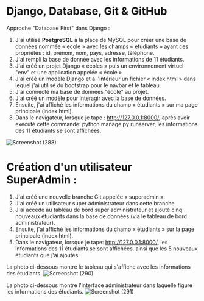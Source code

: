 # Django, Database, Git & GitHub
Approche "Database First" dans Django :
1.	J'ai utilisé **PostgreSQL** à la place de MySQL pour créer une base de données nommée « ecole » avec les champs « etudiants » ayant ces propriétés : id, prénom, nom, pays, adresse, téléphone.
2.	J'ai rempli la base de donnée avec les informations de 11 étudiants.
3.	J'ai créé un projet Django « écoles » puis un environnement virtuel "env" et une application appelée « école » 
4.	J'ai créé un modèle Django et à l'intérieur un fichier « index.html » dans lequel j'ai utilisé du bootstrap pour le navbar et le tableau.
5.	J'ai connecté ma base de données "école" au projet.
6.	J'ai créé un modèle pour interagir avec la base de données.
7.	Ensuite, j'ai affiché les informations du champ « étudiants » sur ma page principale (index.html).
8.	Dans le navigateur, lorsque je tape : http://127.0.0.1:8000/, après avoir exécuté cette commande: python manage.py runserver, les informations des 11 étudiants se sont affichées.

![Screenshot (288)](https://github.com/stherlove03/Devoir-2/assets/89224789/ae08b668-ab59-452b-bceb-e3652619352d)

# Création d'un utilisateur SuperAdmin :
1.	J'ai créé une nouvelle branche Git appelée « superadmin ».
2.	J'ai créé un utilisateur super administrateur dans cette branche.
3.	J'ai accédé au tableau de bord super administrateur et ajouté cinq nouveaux étudiants dans la base de données (via le tableau de bord administrateur).
4.	Ensuite, j'ai affiché les informations du champ « étudiants » sur la page principale (index.html).
5.	Dans le navigateur, lorsque je tape: http://127.0.0.1:8000/, les informations des 11 étudiants se sont affichées. ainsi que les 5 nouveaux étudiants que j'ai ajoutés.

  
La photo ci-dessous montre le tableau qui s'affiche avec les informations des étudiants.
![Screenshot (290)](https://github.com/stherlove03/Devoir-2/assets/89224789/5eb5a6e0-a91b-440a-ba7f-cf91ce35019a)

La photo ci-dessous montre l'interface administrateur dans laquelle figure les informations des étudiants.
![Screenshot (291)](https://github.com/stherlove03/Devoir-2/assets/89224789/3931df0a-99ab-4d22-925d-ae8582a7c362)


